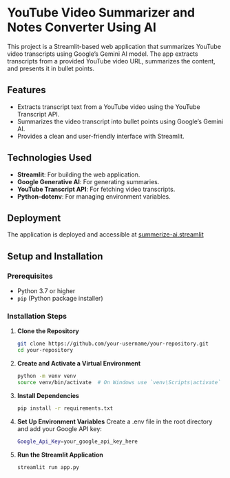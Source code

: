 # YouTube Video Summarizer and Notes Converter Using AI

This project is a Streamlit-based web application that summarizes YouTube video transcripts using Google’s Gemini AI model. The app extracts transcripts from a provided YouTube video URL, summarizes the content, and presents it in bullet points.

## Features

- Extracts transcript text from a YouTube video using the YouTube Transcript API.
- Summarizes the video transcript into bullet points using Google’s Gemini AI.
- Provides a clean and user-friendly interface with Streamlit.

## Technologies Used

- **Streamlit**: For building the web application.
- **Google Generative AI**: For generating summaries.
- **YouTube Transcript API**: For fetching video transcripts.
- **Python-dotenv**: For managing environment variables.


## Deployment

The application is deployed and accessible at [summerize-ai.streamlit](https://summerize-ai.streamlit.app/)

## Setup and Installation

### Prerequisites

- Python 3.7 or higher
- `pip` (Python package installer)

### Installation Steps

1. **Clone the Repository**

   ```bash
   git clone https://github.com/your-username/your-repository.git
   cd your-repository

2. **Create and Activate a Virtual Environment**

   ```bash
   python -m venv venv
   source venv/bin/activate  # On Windows use `venv\Scripts\activate`

3. **Install Dependencies**

   ```bash
   pip install -r requirements.txt

4. **Set Up Environment Variables**
    Create a .env file in the root directory and add your Google API key:

   ```bash
   Google_Api_Key=your_google_api_key_here

5. **Run the Streamlit Application**

   ```bash
   streamlit run app.py
